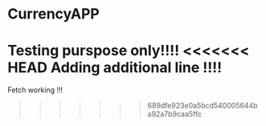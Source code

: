 # CurrencyAPP

Testing purspose only!!!!
<<<<<<< HEAD
Adding additional line !!!!
=======
Fetch working !!!
>>>>>>> 689dfe923e0a5bcd540005644ba92a7b9caa5ffc
